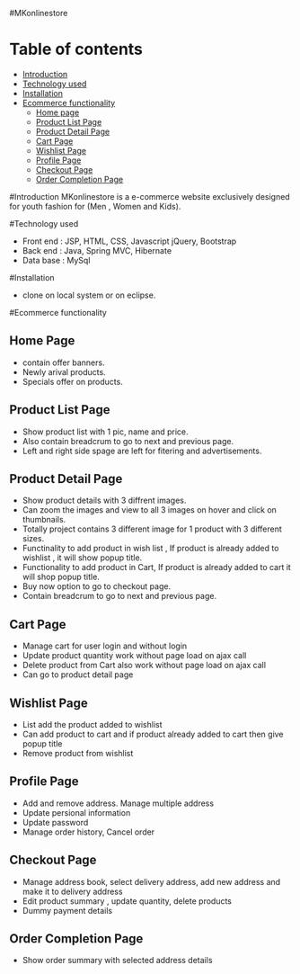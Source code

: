 #MKonlinestore

Table of contents
=================

  * [Introduction](#introduction)
  * [Technology used](#technology-used)
  * [Installation](#installation)
  * [Ecommerce functionality](#ecommerce-functionality)
    * [Home page](#home-page)
    * [Product List Page](#product-list-page)
    * [Product Detail Page](#product-detail-page)
    * [Cart Page](#cart-page)
    * [Wishlist Page](#wishlist-page)
    * [Profile Page](#profile-page)
    * [Checkout Page](#checkout-page)
    * [Order Completion Page](#order-completion-page)
  


#Introduction
MKonlinestore is a e-commerce website exclusively designed for youth fashion for (Men , Women and Kids).

#Technology used
* Front end : JSP, HTML, CSS, Javascript jQuery, Bootstrap
* Back end : Java, Spring MVC, Hibernate
* Data base : MySql

#Installation 
* clone on local system or on eclipse.


#Ecommerce functionality

Home Page
---------
* contain offer banners. 
* Newly arival products. 
* Specials offer on products.

Product List Page
-----------------
* Show product list with 1 pic, name and price. 
* Also contain breadcrum to go to next and previous page. 
* Left and right side spage are left for fitering and advertisements.

Product Detail Page
-------------------
* Show product details with 3 diffrent images. 
* Can zoom the images and view to all 3 images on hover and click on thumbnails. 
* Totally project contains 3 different image for 1 product with 3 different sizes. 
* Functinality to add product in wish list , If product is already added to wishlist , it will show popup title. 
* Functionality to add product in Cart, If product is already added to cart it will shop popup title. 
* Buy now option to go to checkout page.
* Contain breadcrum to go to next and previous page.

Cart Page
---------
* Manage cart for user login and without login 
* Update product quantity work without page load on ajax call 
* Delete product from Cart also work without page load on ajax call 
* Can go to product detail page

Wishlist Page
-------------
* List add the product added to wishlist 
* Can add product to cart and if product already added to cart then give popup title 
* Remove product from wishlist

Profile Page
-------------
* Add and remove address. Manage multiple address 
* Update persional information 
* Update password 
* Manage order history, Cancel order

Checkout Page
--------------
* Manage address book, select delivery address, add new address and make it to delivery address 
* Edit product summary , update quantity, delete products 
* Dummy payment details

Order Completion Page
---------------------
* Show order summary with selected address details
